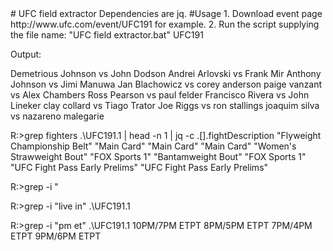 <snippet>
  <content>
# UFC field extractor
Dependencies are jq.
#Usage
1. Download event page http://www.ufc.com/event/UFC191 for example.
2. Run the script supplying the file name: 
"UFC field extractor.bat" UFC191

Output:

Demetrious Johnson vs John Dodson
Andrei Arlovski vs Frank Mir
Anthony Johnson vs Jimi Manuwa
Jan Blachowicz vs corey anderson
paige vanzant vs Alex Chambers
Ross Pearson vs paul felder
Francisco Rivera vs John Lineker
clay collard vs Tiago Trator
Joe Riggs vs ron stallings
joaquim silva vs nazareno malegarie

R:\>grep fighters .\UFC191.1    | head -n 1   | jq -c .[].fightDescription
"Flyweight Championship Belt"
"Main Card"
"Main Card"
"Main Card"
"Women's Strawweight Bout"
"FOX Sports 1"
"Bantamweight Bout"
"FOX Sports 1"
"UFC Fight Pass Early Prelims"
"UFC Fight Pass Early Prelims"

R:\>grep -i "<title>" .\UFC191.1
    <title>UFC 191: Johnson vs. Dodson 2</title>

R:\>grep -i "live in" .\UFC191.1

R:\>grep -i "pm et" .\UFC191.1
                                10PM/7PM ETPT
                                8PM/5PM ETPT
                                7PM/4PM ETPT
                <span id="footer-event-time" class="time">9PM/6PM ETPT</span>

</content>
  <tabTrigger></tabTrigger>
</snippet>